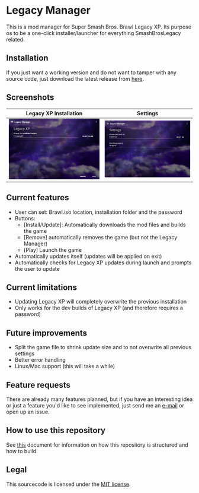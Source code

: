 # Legacy Manager
This is a mod manager for Super Smash Bros. Brawl Legacy XP.
Its purpose os to be a one-click installer/launcher for everything SmashBrosLegacy related.

## Installation
If you just want a working version and do not want to tamper with any source code, just download the latest release from [here](https://github.com/CiriousJoker/LegacyManager/releases).

## Screenshots
|              Legacy XP Installation              |                     Settings                     |
| ------------------------------------------------ | ------------------------------------------------ |
| <img src="screenshots/LegacyXP.png"/>  | <img src="screenshots/Settings.png"/>  |

## Current features
- User can set: Brawl.iso location, installation folder and the password
- Buttons:
    - [Install/Update]: Automatically downloads the mod files and builds the game
    - [Remove] automatically removes the game (but not the Legacy Manager)
    - [Play] Launch the game
- Automatically updates itself (updates will be applied on exit)
- Automatically checks for Legacy XP updates during launch and prompts the user to update

## Current limitations
- Updating Legacy XP will completely overwrite the previous installation
- Only works for the dev builds of Legacy XP (and therefore requires a password)

## Future improvements
- Split the game file to shrink update size and to not overwrite all previous settings
- Better error handling
- Linux/Mac support (this will take a while)

## Feature requests
There are already many features planned, but if you have an interesting idea or just a feature you'd like to see implemented, just send me an [e-mail](mailto:ciriousjoker@gmail.com) or open up an issue.

## How to use this repository
See [this](USAGE.md) document for information on how this repository is structured and how to build.

## Legal

This sourcecode is licensed under the [MIT license](LICENSE).